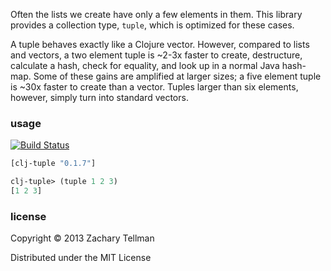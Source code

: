 Often the lists we create have only a few elements in them.  This library provides a collection type, `tuple`, which is optimized for these cases.  

A tuple behaves exactly like a Clojure vector.  However, compared to lists and vectors, a two element tuple is ~2-3x faster to create, destructure, calculate a hash, check for equality, and look up in a normal Java hash-map.  Some of these gains are amplified at larger sizes; a five element tuple is ~30x faster to create than a vector.  Tuples larger than six elements, however, simply turn into standard vectors.

### usage

[![Build Status](https://travis-ci.org/ztellman/clj-tuple.png?branch=master)](https://travis-ci.org/ztellman/clj-tuple)

```clj
[clj-tuple "0.1.7"]
```

```clj
clj-tuple> (tuple 1 2 3)
[1 2 3]
```

### license

Copyright © 2013 Zachary Tellman

Distributed under the MIT License
